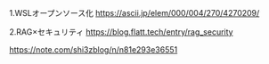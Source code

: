 1.WSLオープンソース化
https://ascii.jp/elem/000/004/270/4270209/

2.RAG×セキュリティ
https://blog.flatt.tech/entry/rag_security

https://note.com/shi3zblog/n/n81e293e36551